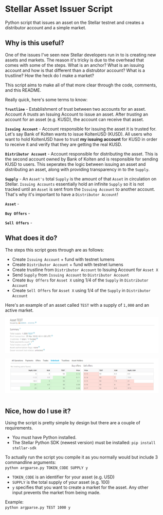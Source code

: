 # Stellar Asset Issuer Script

Python script that issues an asset on the Stellar testnet and creates a distributor account and a simple market. 

## Why is this useful? 

One of the issues I've seen new Stellar developers run in to is creating new assets and markets. The reason it's tricky is due to the overhead that comes with some of the steps. What is an anchor? What is an issuing account and how is that different than a distrubtor account? What is a trustline? How the heck do I make a market? 

This script aims to make all of that more clear through the code, comments, and this README. 

Really quick, here's some terms to know: 

**```Trustline```** - Establishment of trust between two accounts for an asset. Account A *trusts* an Issuing Account to issue an asset. After *trusting* an account for an asset (e.g. KUSD), the account can receive that asset. 

**```Issuing Account```** - Account responsible for issuing the asset it is trusted for. Let's say Bank of Kolten wants to issue KoltenUSD (KUSD). All users who want to hold KoltenUSD have to trust **my issuing account** for KUSD in order to receive it and verify that they are getting the real KUSD. 

**```Distributor Account```** - Account responsible for distributing the asset. This is the second account owned by Bank of Kolten and is responsible for sending KUSD to users. This seperates the logic between issuing an asset and distributing an asset, along with providing transparency in to the ```Supply```. 

**```Supply```** - An ```Asset's``` total ```Supply``` is the amount of that ```Asset``` in circulation on Stellar. ```Issuing Accounts``` essentially hold an infinite ```Supply``` so it is not tracked until an ```Asset``` is sent from the ```Issuing Account``` to another account. That's why it's important to have a ```Distributor Account```!

**```Asset```** - 

**```Buy Offers```** - 

**```Sell Offers```** - 

## What does it do? 

The steps this script goes through are as follows: 
- Create ```Issuing Account``` + fund with testnet lumens 
- Create ```Distributor Account``` + fund with testnet lumens
- Create trustline from ```Distributor Account``` to Issuing Account for ```Asset X```
- Send ```Supply``` from ```Issuing Account``` to ```Distributor Account```
- Create ```Buy Offers``` for ```Asset X``` using 1/4 of the ```Supply``` in ```Distributor Account```
- Create ```Sell Offers``` for ```Asset X``` using 1/4 of the ```Supply``` in ```Distributor Account```

Here's an example of an asset called ```TEST``` with a supply of ```1,000``` and an active market. 

<div align="center"><img align="center" src="test-asset-details.PNG"></div>
<br>
<div align="center"><img align="center" src="test-asset-orderbook.PNG"></div>
<br>

## Nice, how do I use it? 

Using the script is pretty simple by design but there are a couple of requirements. 
- You must have Python installed. 
- The Stellar Python SDK (newest version) must be installed: ```pip install stellar-sdk```

To actually run the script you compile it as you normally would but include 3 commandline arguments: <br>
```python argparse.py TOKEN_CODE SUPPLY y```
- ```TOKEN_CODE``` is an identifier for your asset (e.g. USD)
- ```SUPPLY``` is the total supply of your asset (e.g. 100) 
- ```y``` specifies that you want to create a market for the asset. Any other input prevents the market from being made. 

Example: <br> 
```python argparse.py TEST 1000 y```
